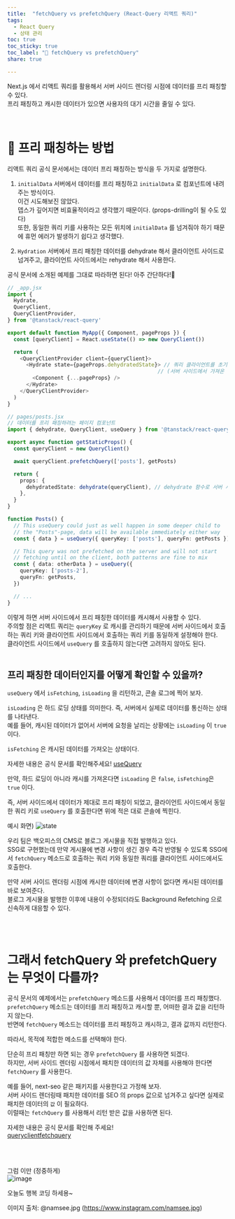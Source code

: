 ```yaml
---
title:  "fetchQuery vs prefetchQuery (React-Query 리액트 쿼리)"
tags:
  - React Query
  - 상태 관리
toc: true
toc_sticky: true
toc_label: "🤭 fetchQuery vs prefetchQuery"
share: true

---
```


Next.js 에서 리액트 쿼리를 활용해서 서버 사이드 렌더링 시점에 데이터를 프리 패칭할 수 있다.  
프리 패칭하고 캐시한 데이터가 있으면 사용자의 대기 시간을 줄일 수 있다.  

<br/>

# 👀 프리 패칭하는 방법

리액트 쿼리 공식 문서에서는 데이터 프리 패칭하는 방식을 두 가지로 설명한다.  

1. `initialData` 
서버에서 데이터를 프리 패칭하고 `initialData` 로 컴포넌트에 내려주는 방식이다.  
이건 시도해보진 않았다.  
뎁스가 깊어지면 비효율적이라고 생각했기 때문이다. (props-drilling이 될 수도 있다)  
또한, 동일한 쿼리 키를 사용하는 모든 위치에 `initialData` 를 넘겨줘야 하기 때문에 휴먼 에러가 발생하기 쉽다고 생각했다.  

2. `Hydration`
서버에서 프리 패칭한 데이터를 dehydrate 해서 클라이언트 사이드로 넘겨주고, 클라이언트 사이드에서는 rehydrate 해서 사용한다.  

공식 문서에 소개된 예제를 그대로 따라하면 된다! 아주 간단하다!🤗  

```typescript
// _app.jsx
import {
  Hydrate,
  QueryClient,
  QueryClientProvider,
} from '@tanstack/react-query'

export default function MyApp({ Component, pageProps }) {
  const [queryClient] = React.useState(() => new QueryClient())

  return (
    <QueryClientProvider client={queryClient}>
      <Hydrate state={pageProps.dehydratedState}> // 쿼리 클라이언트를 초기화 
                                                // (서버 사이드에서 가져온 데이터를 클라이언트 사이드로 전달하고, 클라이언트 사이드에서 초기 데이터를 사용하여 렌더링을 수행)
        <Component {...pageProps} />
      </Hydrate>
    </QueryClientProvider>
  )
}
```

```typescript
// pages/posts.jsx
// 데이터를 프리 패칭하려는 페이지 컴포넌트
import { dehydrate, QueryClient, useQuery } from '@tanstack/react-query'

export async function getStaticProps() {
  const queryClient = new QueryClient()

  await queryClient.prefetchQuery(['posts'], getPosts)

  return {
    props: {
      dehydratedState: dehydrate(queryClient), // dehydrate 함수로 서버 사이드 렌더링에서 패치한 데이터를 직렬화
    },
  }
}

function Posts() {
  // This useQuery could just as well happen in some deeper child to
  // the "Posts"-page, data will be available immediately either way
  const { data } = useQuery({ queryKey: ['posts'], queryFn: getPosts }) // 리액트 쿼리는 쿼리 키로 캐싱을 관리한다!

  // This query was not prefetched on the server and will not start
  // fetching until on the client, both patterns are fine to mix
  const { data: otherData } = useQuery({
    queryKey: ['posts-2'],
    queryFn: getPosts,
  })

  // ...
}
```

이렇게 하면 서버 사이드에서 프리 패칭한 데이터를 캐시해서 사용할 수 있다.  
주의할 점은 리액트 쿼리는 `queryKey` 로 캐시를 관리하기 때문에 서버 사이드에서 호출하는 쿼리 키와 클라이언트 사이드에서 호출하는 쿼리 키를 동일하게 설정해야 한다.  
클라이언트 사이드에서 `useQuery` 를 호출하지 않는다면 고려하지 않아도 된다.  
<br/>

## 프리 패칭한 데이터인지를 어떻게 확인할 수 있을까?  

`useQuery` 에서 `isFetching`, `isLoading` 을 리턴하고, 콘솔 로그에 찍어 보자.  

`isLoading` 은 하드 로딩 상태를 의미한다. 즉, 서버에서 실제로 데이터를 통신하는 상태를 나타낸다.  
예를 들어, 캐시된 데이터가 없어서 서버에 요청을 날리는 상황에는 `isLoading` 이 `true` 이다.  

`isFetching` 은 캐시된 데이터를 가져오는 상태이다.  

자세한 내용은 공식 문서를 확인해주세요! [useQuery](https://tanstack.com/query/v4/docs/react/reference/useQuery)

만약, 하드 로딩이 아니라 캐시를 가져온다면 `isLoading` 은 `false`, `isFetching`은 `true` 이다.  

즉, 서버 사이드에서 데이터가 제대로 프리 패칭이 되었고, 클라이언트 사이드에서 동일한 쿼리 키로 `useQuery` 를 호출한다면 위에 적은 대로 콘솔에 찍힌다.  

예시 화면)
![state](https://github.com/hjk329/hjk329.github.io/assets/84058944/2ea8e6b0-2547-422a-9cd4-26c0cda92c8d)  

우리 팀은 백오피스의 CMS로 블로그 게시물을 직접 발행하고 있다.  
SSG로 구현했는데 만약 게시물에 변경 사항이 생긴 경우 즉각 반영될 수 있도록 SSG에서 `fetchQuery` 메소드로 호출하는 쿼리 키와 동일한 쿼리를 클라이언트 사이드에서도 호출한다.  

만약 서버 사이드 렌더링 시점에 캐시한 데이터에 변경 사항이 없다면 캐시된 데이터를 바로 보여준다.  
블로그 게시물을 발행한 이후에 내용이 수정되더라도 Background Refetching 으로 신속하게 대응할 수 있다.  

<br/>
<br/>

# 그래서 fetchQuery 와 prefetchQuery 는 무엇이 다를까?

공식 문서의 예제에서는 `prefetchQuery` 메소드를 사용해서 데이터를 프리 패칭했다.  
`prefetchQuery` 메소드는 데이터를 프리 패칭하고 캐시할 뿐, 어떠한 결과 값을 리턴하지 않는다.  
반면에 `fetchQuery` 메소드는 데이터를 프리 패칭하고 캐시하고, 결과 값까지 리턴한다.  

따라서, 목적에 적합한 메소드를 선택해야 한다.  

단순히 프리 패칭만 하면 되는 경우 `prefetchQuery` 를 사용하면 되겠다.  
하지만, 서버 사이드 렌더링 시점에서 패치한 데이터의 값 자체를 사용해야 한다면 `fetchQuery` 를 사용한다.  

예를 들어, next-seo 같은 패키지를 사용한다고 가정해 보자.  
서버 사이드 렌더링때 패치한 데이터를 SEO 의 props 값으로 넘겨주고 싶다면 실제로 패치한 데이터의 `값` 이 필요하다.  
이럴때는 `fetchQuery` 를 사용해서 리턴 받은 값을 사용하면 된다.  

자세한 내용은 공식 문서를 확인해 주세요!  
[queryclientfetchquery](https://tanstack.com/query/v4/docs/react/reference/QueryClient#queryclientfetchquery)

<br/>
<br/>

그럼 이만 (정중하게)  
![image](https://github.com/hjk329/hjk329.github.io/assets/84058944/0cf6bf31-b557-4441-af23-ee4ad71e6567)  

오늘도 행복 코딩 하세용~

이미지 출처: @namsee.jpg (https://www.instagram.com/namsee.jpg)

